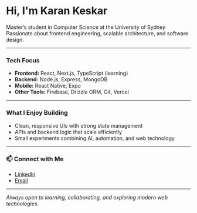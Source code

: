 # Hi, I'm Karan Keskar

 Master’s student in Computer Science at the University of Sydney  
 Passionate about frontend engineering, scalable architecture, and software design.  

---

###  Tech Focus
- **Frontend:** React, Next.js, TypeScript (learning)
- **Backend:** Node.js, Express, MongoDB
- **Mobile:** React Native, Expo
- **Other Tools:** Firebase, Drizzle ORM, Git, Vercel

---

###  What I Enjoy Building
- Clean, responsive UIs with strong state management
- APIs and backend logic that scale efficiently
- Small experiments combining AI, automation, and web technology

---

### 📫 Connect with Me
- [LinkedIn](https://linkedin.com/in/karan-keskar)
- [Email](mailto:karankeskar058@gmail.com)

---

 *Always open to learning, collaborating, and exploring modern web technologies.*
